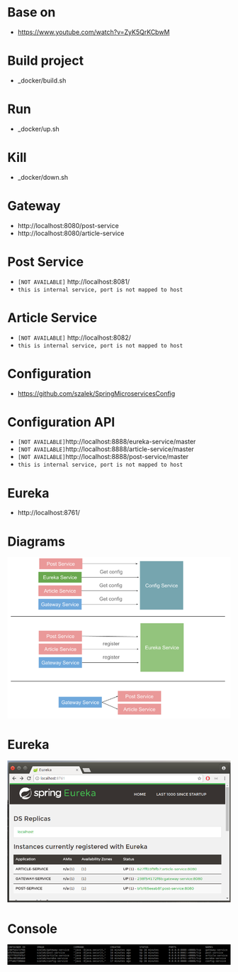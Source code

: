 # Base on
- https://www.youtube.com/watch?v=ZyK5QrKCbwM

# Build project
- _docker/build.sh

# Run
- _docker/up.sh

# Kill
- _docker/down.sh

# Gateway
- http://localhost:8080/post-service
- http://localhost:8080/article-service

# Post Service
- `[NOT AVAILABLE]` http://localhost:8081/
- `this is internal service, port is not mapped to host`

# Article Service
- `[NOT AVAILABLE]` http://localhost:8082/
- `this is internal service, port is not mapped to host`

# Configuration
- https://github.com/szalek/SpringMicroservicesConfig

# Configuration API
- `[NOT AVAILABLE]`http://localhost:8888/eureka-service/master
- `[NOT AVAILABLE]`http://localhost:8888/article-service/master
- `[NOT AVAILABLE]`http://localhost:8888/post-service/master
- `this is internal service, port is not mapped to host`

# Eureka
- http://localhost:8761/

# Diagrams
![Security Event Dashboard](assets/img1.png)

# Eureka
![Security Event Dashboard](assets/img2.png)

# Console
![Security Event Dashboard](assets/img3.png)